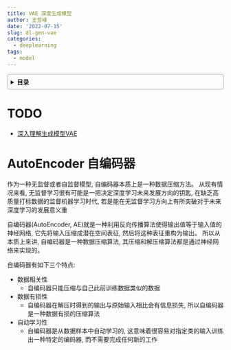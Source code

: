 ```yaml
---
title: VAE 深度生成模型
author: 王哲峰
date: '2022-07-15'
slug: dl-gen-vae
categories:
  - deeplearning
tags:
  - model
---
```


<style>
details {
    border: 1px solid #aaa;
    border-radius: 4px;
    padding: .5em .5em 0;
}
summary {
    font-weight: bold;
    margin: -.5em -.5em 0;
    padding: .5em;
}
details[open] {
    padding: .5em;
}
details[open] summary {
    border-bottom: 1px solid #aaa;
    margin-bottom: .5em;
}
img {
    pointer-events: none;
}
</style>

<details><summary>目录</summary><p>

- [TODO](#todo)
- [AutoEncoder 自编码器](#autoencoder-自编码器)
</p></details><p></p>

# TODO

* [深入理解生成模型VAE](https://mp.weixin.qq.com/s/exaBFn4cjedwDVbGKC-UUw)


# AutoEncoder 自编码器

作为一种无监督或者自监督模型, 自编码器本质上是一种数据压缩方法。
从现有情况来看, 无监督学习很有可能是一把决定深度学习未来发展方向的钥匙, 
在缺乏高质量打标数据的监督机器学习时代, 
若是能在无监督学习方向上有所突破对于未来深度学习的发展意义重

自编码器(AutoEncoder, AE)就是一种利用反向传播算法使得输出值等于输入值的神经网络, 
它先将输入压缩成潜在空间表征, 然后将这种表征重构为输出。
所以从本质上来讲, 自编码器是一种数据压缩算法, 
其压缩和解压缩算法都是通过神经网络来实现的。

自编码器有如下三个特点:

- 数据相关性
    - 自编码器只能压缩与自己此前训练数据类似的数据
- 数据有损性
    - 自编码器在解压时得到的输出与原始输入相比会有信息损失, 所以自编码器是一种数据有损的压缩算法
- 自动学习性
    - 自编码器是从数据样本中自动学习的, 这意味着很容易对指定类的输入训练出一种特定的编码器, 而不需要完成任何新的工作
